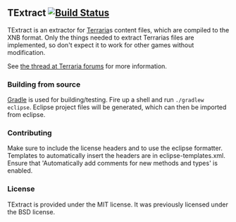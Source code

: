 ## TExtract [![Build Status](https://travis-ci.org/Antag99/TExtract.svg)](https://travis-ci.org/Antag99/TExtract)
TExtract is an extractor for [Terraria](http://terraria.org)s content files, which
are compiled to the XNB format. Only the things needed to extract Terrarias files
are implemented, so don't expect it to work for other games without modification.

See [the thread at Terraria forums](http://forums.terraria.org/index.php?threads/textract-extract-terrarias-content-files.937/) for more information.

### Building from source ###
[Gradle](gradle.org) is used for building/testing.
Fire up a shell and run `./gradlew eclipse`.
Eclipse project files will be generated, which can then be imported from eclipse.

### Contributing ###
Make sure to include the license headers and to use the eclipse formatter.
Templates to automatically insert the headers are in eclipse-templates.xml.
Ensure that 'Automatically add comments for new methods and types' is enabled.

### License ###
TExtract is provided under the MIT license. It was previously licensed under
the BSD license.

